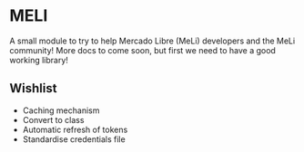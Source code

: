 # MELI

A small module to try to help Mercado Libre (MeLi) developers and the MeLi community! More docs to come soon, but first we need to have a good working library! 

## Wishlist

* Caching mechanism
* Convert to class
* Automatic refresh of tokens
* Standardise credentials file